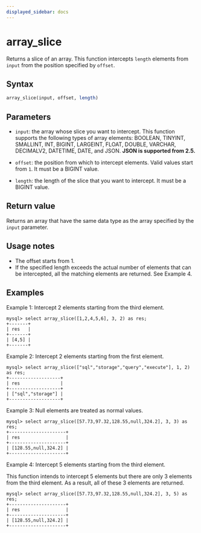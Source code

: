 ```yaml
---
displayed_sidebar: docs
---
```


# array_slice



Returns a slice of an array. This function intercepts `length` elements from `input` from the position specified by `offset`.

## Syntax

```Haskell
array_slice(input, offset, length)
```

## Parameters

- `input`: the array whose slice you want to intercept. This function supports the following types of array elements: BOOLEAN, TINYINT, SMALLINT, INT, BIGINT, LARGEINT, FLOAT, DOUBLE, VARCHAR, DECIMALV2, DATETIME, DATE, and JSON. **JSON is supported from 2.5.**

- `offset`: the position from which to intercept elements. Valid values start from `1`. It must be a BIGINT value.

- `length`: the length of the slice that you want to intercept. It must be a BIGINT value.

## Return value

Returns an array that have the same data type as the array specified by the `input` parameter.

## Usage notes

- The offset starts from 1.
- If the specified length exceeds the actual number of elements that can be intercepted, all the matching elements are returned. See Example 4.

## Examples

Example 1: Intercept 2 elements starting from the third element.

```Plain
mysql> select array_slice([1,2,4,5,6], 3, 2) as res;
+-------+
| res   |
+-------+
| [4,5] |
+-------+
```

Example 2: Intercept 2 elements starting from the first element.

```Plain
mysql> select array_slice(["sql","storage","query","execute"], 1, 2) as res;
+-------------------+
| res               |
+-------------------+
| ["sql","storage"] |
+-------------------+
```

Example 3: Null elements are treated as normal values.

```Plain
mysql> select array_slice([57.73,97.32,128.55,null,324.2], 3, 3) as res;
+---------------------+
| res                 |
+---------------------+
| [128.55,null,324.2] |
+---------------------+
```

Example 4: Intercept 5 elements starting from the third element.

This function intends to intercept 5 elements but there are only 3 elements from the third element. As a result, all of these 3 elements are returned.

```Plain
mysql> select array_slice([57.73,97.32,128.55,null,324.2], 3, 5) as res;
+---------------------+
| res                 |
+---------------------+
| [128.55,null,324.2] |
+---------------------+
```

